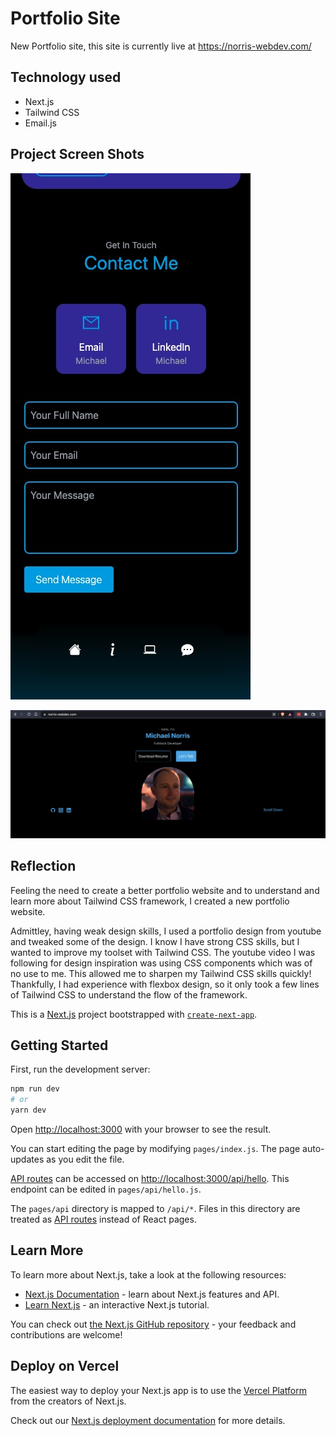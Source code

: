 # Portfolio Site

New Portfolio site, this site is currently live at https://norris-webdev.com/ <br />

## Technology used

- Next.js
- Tailwind CSS
- Email.js


## Project Screen Shots

![Mobile Example](Assets/mobile.jpg)

![Computer Example](Assets/PC.jpg)



## Reflection

Feeling the need to create a better portfolio website and to understand and learn more about Tailwind CSS framework, I created a new portfolio website. <br />

Admittley, having weak design skills, I used a portfolio design from youtube and tweaked some of the design. I know I have strong CSS skills, but I wanted to improve my toolset with Tailwind CSS. The youtube video I was following for design inspiration was using CSS components which was of no use to me. This allowed me to sharpen my Tailwind CSS skills quickly! Thankfully, I had experience with flexbox design, so it only took a few lines of Tailwind CSS to understand the flow of the framework.  <br />







This is a [Next.js](https://nextjs.org/) project bootstrapped with [`create-next-app`](https://github.com/vercel/next.js/tree/canary/packages/create-next-app).

## Getting Started

First, run the development server:

```bash
npm run dev
# or
yarn dev
```

Open [http://localhost:3000](http://localhost:3000) with your browser to see the result.

You can start editing the page by modifying `pages/index.js`. The page auto-updates as you edit the file.

[API routes](https://nextjs.org/docs/api-routes/introduction) can be accessed on [http://localhost:3000/api/hello](http://localhost:3000/api/hello). This endpoint can be edited in `pages/api/hello.js`.

The `pages/api` directory is mapped to `/api/*`. Files in this directory are treated as [API routes](https://nextjs.org/docs/api-routes/introduction) instead of React pages.

## Learn More

To learn more about Next.js, take a look at the following resources:

- [Next.js Documentation](https://nextjs.org/docs) - learn about Next.js features and API.
- [Learn Next.js](https://nextjs.org/learn) - an interactive Next.js tutorial.

You can check out [the Next.js GitHub repository](https://github.com/vercel/next.js/) - your feedback and contributions are welcome!

## Deploy on Vercel

The easiest way to deploy your Next.js app is to use the [Vercel Platform](https://vercel.com/new?utm_medium=default-template&filter=next.js&utm_source=create-next-app&utm_campaign=create-next-app-readme) from the creators of Next.js.

Check out our [Next.js deployment documentation](https://nextjs.org/docs/deployment) for more details.

